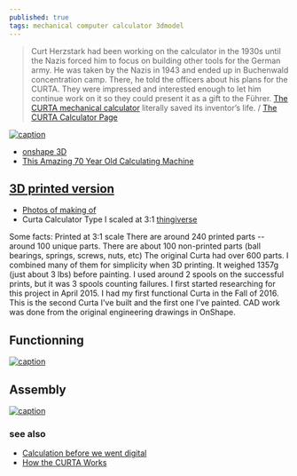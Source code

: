 ```yaml
---
published: true
tags: mechanical computer calculator 3dmodel
---
```

> Curt Herzstark had been working on the calculator in the 1930s until the Nazis forced him to focus on building other tools for the German army. He was taken by the Nazis in 1943 and ended up in Buchenwald concentration camp. There, he told the officers about his plans for the CURTA. They were impressed and interested enough to let him continue work on it so they could present it as a gift to the Führer. [The CURTA mechanical calculator](http://hackaday.com/2014/09/16/retrotechtacular-the-curta-mechanical-calculator/) literally saved its inventor’s life. / [The CURTA Calculator Page](https://www.vcalc.net/cu.htm)

[![caption](https://www.vcalc.net/images2/Posters/Curta-German-Poster-Master21G-860x560.jpg)](https://www.vcalc.net/cu.htm)

- [onshape 3D](https://cad.onshape.com/documents/56ab5570e4b0d9659037a1cf/w/9f078541afd347bb397e344f/e/2b386be0c67cfb2a94581ba7)
- [This Amazing 70 Year Old Calculating Machine](https://www.youtube.com/watch?v=Vh0NLgbuioE)

## [3D printed version](http://hackaday.com/2017/07/17/3d-printed-math-grenade/)

- [Photos of making of](http://imgur.com/a/ZAx7R#QpoZQao)
- Curta Calculator Type I scaled at 3:1 [thingiverse](https://www.thingiverse.com/thing:1943171)

 Some facts: Printed at 3:1 scale There are around 240 printed parts -- around 100 unique parts. There are about 100 non-printed parts (ball bearings, springs, screws, nuts, etc) The original Curta had over 600 parts. I combined many of them for simplicity when 3D printing. It weighed 1357g (just about 3 lbs) before painting. I used around 2 spools on the successful prints, but it was 3 spools counting failures. I first started researching for this project in April 2015. I had my first functional Curta in the Fall of 2016. This is the second Curta I've built and the first one I've painted. CAD work was done from the original engineering drawings in OnShape.

## Functionning

[![caption](https://img.youtube.com/vi/ShFkJgck6Pw/0.jpg)](https://www.youtube.com/watch?v=ShFkJgck6Pw)

## Assembly

[![caption](https://img.youtube.com/vi/zh2Z11miQ0w/0.jpg)](https://www.youtube.com/watch?v=zh2Z11miQ0w)

### see also
- [	Calculation before we went digital ](https://news.ycombinator.com/item?id=38652773)
- [How the CURTA Works](https://www.youtube.com/watch?v=loI1Kwed8Pk)